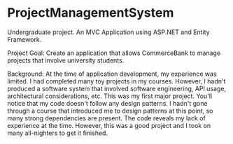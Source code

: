 # ProjectManagementSystem
Undergraduate project. An MVC Application using ASP.NET and Entity Framework.

Project Goal: Create an application that allows CommerceBank to manage projects that involve university students.

Background: At the time of application development, my experience was limited. I had completed many
toy projects in my courses. However, I hadn't produced a software system that involved software
engineering, API usage, architectural considerations, etc. This was my first major project. You'll
notice that my code doesn't follow any design patterns. I hadn't gone through a course that introduced
me to design patterns at this point, so many strong dependencies are present. The code reveals my 
lack of experience at the time. However, this was a good project and I took on many all-nighters 
to get it finished.
